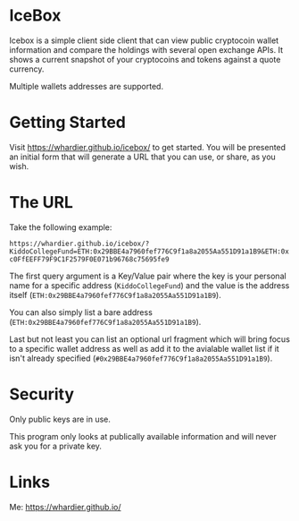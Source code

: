 # IceBox

Icebox is a simple client side client that can view public cryptocoin wallet information and compare the holdings with several open exchange APIs. It shows a current snapshot of your cryptocoins and tokens against a quote currency.

Multiple wallets addresses are supported.

# Getting Started

Visit https://whardier.github.io/icebox/ to get started.  You will be presented an initial form that will generate a URL that you can use, or share, as you wish.

# The URL

Take the following example:

```https://whardier.github.io/icebox/?KiddoCollegeFund=ETH:0x29BBE4a7960fef776C9f1a8a2055Aa551D91a1B9&ETH:0xc0FfEEFF79F9C1F2579F0E071b96768c75695fe9```

The first query argument is a Key/Value pair where the key is your personal name for a specific address (```KiddoCollegeFund```) and the value is the address itself (```ETH:0x29BBE4a7960fef776C9f1a8a2055Aa551D91a1B9```).

You can also simply list a bare address (```ETH:0x29BBE4a7960fef776C9f1a8a2055Aa551D91a1B9```).

Last but not least you can list an optional url fragment which will bring focus to a specific wallet address as well as add it to the avialable wallet list if it isn't already specified (```#0x29BBE4a7960fef776C9f1a8a2055Aa551D91a1B9```).

# Security

Only public keys are in use.

This program only looks at publically available information and will never ask you for a private key.

# Links

Me: https://whardier.github.io/
